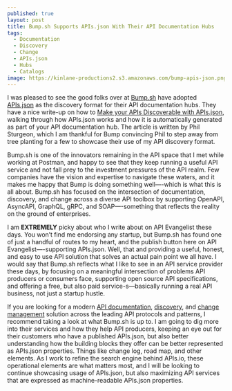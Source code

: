 ```yaml
---
published: true
layout: post
title: Bump.sh Supports APIs.json With Their API Documentation Hubs
tags:
  - Documentation
  - Discovery
  - Change
  - APIs.json
  - Hubs
  - Catalogs
image: https://kinlane-productions2.s3.amazonaws.com/bump-apis-json.png
---
```

I was pleased to see the good folks over at [Bump.sh](https://bump.sh/) have adopted [APIs.json](https://apisjson.org/) as the discovery format for their API documentation hubs. They have a nice write-up on how to [Make your APIs Discoverable with APIs.json](https://bump.sh/blog/make-your-apis-discoverable-with-apis-json), walking through how APIs.json works and how it is automatically generated as part of your API documentation hub. The article is written by Phil Sturgeon, which I am thankful for Bump convincing Phil to step away from tree planting for a few to showcase their use of my API discovery format.

Bump.sh is one of the innovators remaining in the API space that I met while working at Postman, and happy to see that they keep running a useful API service and not fall prey to the investment pressures of the API realm. Few companies have the vision and expertise to navigate these waters, and it makes me happy that Bump is doing something well—-which is what this is all about. Bump.sh has focused on the intersection of documentation, discovery, and change across a diverse API toolbox by supporting OpenAPI, AsyncAPI, GraphQL, gRPC, and SOAP—-something that reflects the reality on the ground of enterprises.

I am **EXTREMELY** picky about who I write about on API Evangelist these days. You won’t find me endorsing any startup, but Bump.sh has found one of just a handful of routes to my heart, and the publish button here on API Evangelist—-supporting APIs.json. Well, that and providing a useful, honest, and easy to use API solution that solves an actual pain point we all have. I would say that Bump.sh reflects what I like to see in an API service provider these days, by focusing on a meaningful intersection of problems API producers or consumers face, supporting open source API specifications, and offering a free, but also paid service-s—basically running a real API business, not just a startup hustle.

If you are looking for a modern [API documentation](https://bump.sh/api-documentation), [discovery](https://bump.sh/api-catalog), and [change management](https://bump.sh/api-change-management) solution across the leading API protocols and patterns, I recommend taking a look at what Bump.sh is up to. I am going to dig more into their services and how they help API producers, keeping an eye out for their customers who have a published APIs.json, but also better understanding how the building blocks they offer can be better represented as APIs.json properties. Things like change log, road map, and other elements. As I work to refine the search engine behind APIs.io, these operational elements are what matters most, and I will be looking to continue showcasing usage of APIs.json, but also maximizing API services that are expressed as machine-readable APIs.json properties.

